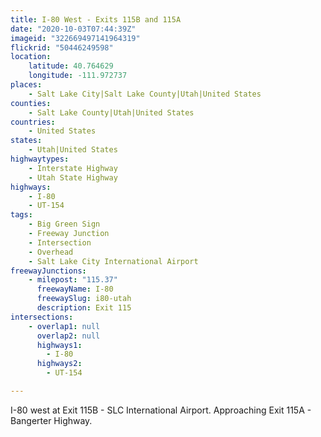 ```yaml
---
title: I-80 West - Exits 115B and 115A
date: "2020-10-03T07:44:39Z"
imageid: "322669497141964319"
flickrid: "50446249598"
location:
    latitude: 40.764629
    longitude: -111.972737
places:
    - Salt Lake City|Salt Lake County|Utah|United States
counties:
    - Salt Lake County|Utah|United States
countries:
    - United States
states:
    - Utah|United States
highwaytypes:
    - Interstate Highway
    - Utah State Highway
highways:
    - I-80
    - UT-154
tags:
    - Big Green Sign
    - Freeway Junction
    - Intersection
    - Overhead
    - Salt Lake City International Airport
freewayJunctions:
    - milepost: "115.37"
      freewayName: I-80
      freewaySlug: i80-utah
      description: Exit 115
intersections:
    - overlap1: null
      overlap2: null
      highways1:
        - I-80
      highways2:
        - UT-154

---
```

I-80 west at Exit 115B - SLC International Airport.  Approaching Exit 115A - Bangerter Highway.